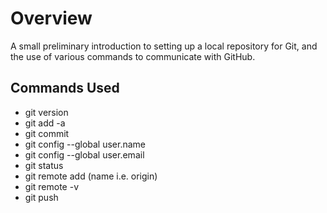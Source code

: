 # Overview
A small preliminary introduction to setting up a local repository for Git, and the use of various commands to communicate with GitHub.
## Commands Used
- git version
- git add -a
- git commit
- git config --global user.name
- git config --global user.email
- git status
- git remote add (name i.e. origin)
- git remote -v
- git push
